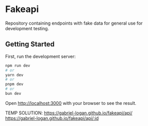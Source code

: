 # Fakeapi

Repository containing endpoints with fake data for general use for development testing.

## Getting Started

First, run the development server:

```bash
npm run dev
# or
yarn dev
# or
pnpm dev
# or
bun dev
```

Open [http://localhost:3000](http://localhost:3000) with your browser to see the result.

TEMP SOLUTION:
https://gabriel-logan.github.io/fakeapi/api/
https://gabriel-logan.github.io/fakeapi/api/:id
